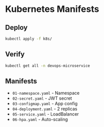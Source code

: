 # Kubernetes Manifests

## Deploy
```bash
kubectl apply -f k8s/
```

## Verify
```bash
kubectl get all -n devops-microservice
```

## Manifests
- `01-namespace.yaml` - Namespace
- `02-secret.yaml` - JWT secret
- `03-configmap.yaml` - App config
- `04-deployment.yaml` - 2 replicas
- `05-service.yaml` - LoadBalancer
- `06-hpa.yaml` - Auto-scaling